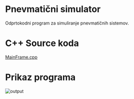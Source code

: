 # Pnevmatični simulator

 Odprtokodni program za simuliranje pnevmatičnih sistemov.

# C++ Source koda

[MainFrame.cpp](MainFrame.cpp)

# Prikaz programa

![output](../../../Slike/Prikaz.png)